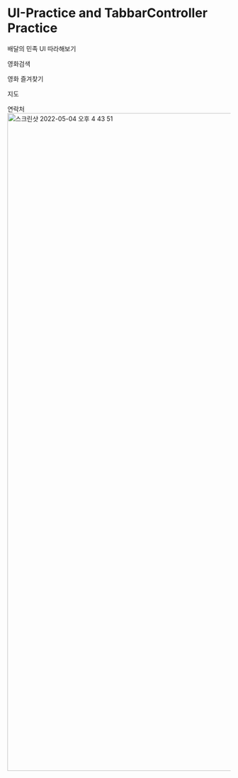 # UI-Practice and TabbarController Practice
배달의 민족 UI 따라해보기


영화검색


영화 즐겨찾기


지도


연락처
<img width="1484" alt="스크린샷 2022-05-04 오후 4 43 51" src="https://user-images.githubusercontent.com/83794512/166641317-7437a182-e94d-460a-a004-2c385341e166.png">
